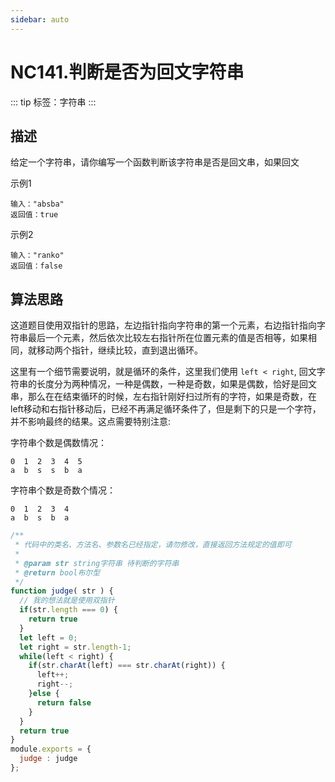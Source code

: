 ```yaml
---
sidebar: auto
---
```


# NC141.判断是否为回文字符串

::: tip
标签：字符串
:::

## 描述
给定一个字符串，请你编写一个函数判断该字符串是否是回文串，如果回文

示例1
```
输入："absba"
返回值：true
```

示例2
```
输入："ranko"
返回值：false
```

## 算法思路
这道题目使用双指针的思路，左边指针指向字符串的第一个元素，右边指针指向字符串最后一个元素，然后依次比较左右指针所在位置元素的值是否相等，如果相同，就移动两个指针，继续比较，直到退出循环。

这里有一个细节需要说明，就是循环的条件，这里我们使用 `left < right`, 回文字符串的长度分为两种情况，一种是偶数，一种是奇数，如果是偶数，恰好是回文串，那么在在结束循环的时候，左右指针刚好扫过所有的字符，如果是奇数，在left移动和右指针移动后，已经不再满足循环条件了，但是剩下的只是一个字符，并不影响最终的结果。这点需要特别注意:

字符串个数是偶数情况：

```
0  1  2  3  4  5
a  b  s  s  b  a
```

字符串个数是奇数个情况：

```
0  1  2  3  4
a  b  s  b  a
```

```js
/**
 * 代码中的类名、方法名、参数名已经指定，请勿修改，直接返回方法规定的值即可
 * 
 * @param str string字符串 待判断的字符串
 * @return bool布尔型
 */
function judge( str ) {
  // 我的想法就是使用双指针
  if(str.length === 0) {
    return true
  }
  let left = 0;
  let right = str.length-1;
  while(left < right) {
    if(str.charAt(left) === str.charAt(right)) {
      left++;
      right--;
    }else {
      return false
    }
  }
  return true
}
module.exports = {
  judge : judge
};
```
